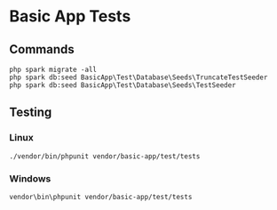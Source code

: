 # Basic App Tests

## Commands

```
php spark migrate -all
php spark db:seed BasicApp\Test\Database\Seeds\TruncateTestSeeder
php spark db:seed BasicApp\Test\Database\Seeds\TestSeeder
```

## Testing

### Linux

```
./vendor/bin/phpunit vendor/basic-app/test/tests
```

### Windows

```
vendor\bin\phpunit vendor/basic-app/test/tests
```